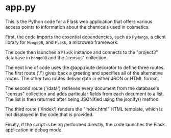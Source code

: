 
# app.py

This is the Python code for a Flask web application that offers various access points to information about the chemicals used in cosmetics.

First, the code imports the essential dependencies, such as `PyMongo`, a client library for `MongoDB`, and `Flask`, a microweb framework.

The code then launches a `Flas`k instance and connects to the "project3" database in `MongoDB` and the "census" collection.

The next line of code uses the @app.route decorator to define three routes. The first route ('/') gives back a greeting and specifies all of the alternative routes. The other two routes deliver data in either JSON or HTML format.

The second route ('/data') retrieves every document from the database's "census" collection and adds particular fields from each document to a list. The list is then returned after being JSONified using the jsonify() method.

The third route ('/index') renders the "index.html" HTML template, which is not displayed in the code that is provided.

Finally, if the script is being performed directly, the code launches the Flask application in debug mode.



